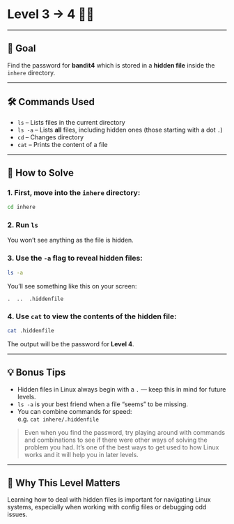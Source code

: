 # Level 3 → 4 🕵️‍♂️

---

## 🎯 Goal  

Find the password for **bandit4** which is stored in a **hidden file** inside the `inhere` directory.

---

## 🛠 Commands Used  
- `ls` – Lists files in the current directory  
- `ls -a` – Lists **all** files, including hidden ones (those starting with a dot `.`)  
- `cd` – Changes directory  
- `cat` – Prints the content of a file

---

## 🚀 How to Solve

### 1. First, move into the `inhere` directory:
```bash
cd inhere
```

### 2. Run `ls` 

You won’t see anything as the file is hidden.

### 3. Use the `-a` flag to reveal hidden files:
```bash
ls -a
```

You’ll see something like this on your screen:
```
.  ..  .hiddenfile
```

### 4. Use `cat` to view the contents of the hidden file:
```bash
cat .hiddenfile
```

The output will be the password for **Level 4**.

---

## 💡 Bonus Tips
- Hidden files in Linux always begin with a `.` — keep this in mind for future levels.
- `ls -a` is your best friend when a file “seems” to be missing.
- You can combine commands for speed:  
  e.g. `cat inhere/.hiddenfile`
> Even when you find the password, try playing around with commands and combinations to see if there were other ways of solving the problem you had. It’s one of the best ways to get used to how Linux works and it will help you in later levels. 

---

## 🧠 Why This Level Matters
Learning how to deal with hidden files is important for navigating Linux systems, especially when working with config files or debugging odd issues.

